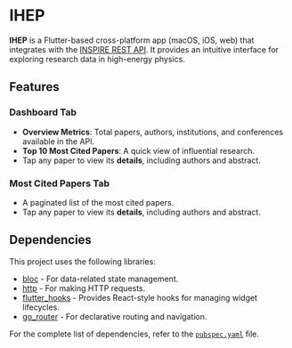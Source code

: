 # IHEP

**IHEP** is a Flutter-based cross-platform app (macOS, iOS, web) that integrates with the [INSPIRE REST API](https://github.com/inspirehep/rest-api-doc). It provides an intuitive interface for exploring research data in high-energy physics.

## Features

### Dashboard Tab
- **Overview Metrics**: Total papers, authors, institutions, and conferences available in the API.
- **Top 10 Most Cited Papers**: A quick view of influential research.
- Tap any paper to view its **details**, including authors and abstract.

### Most Cited Papers Tab
- A paginated list of the most cited papers.
- Tap any paper to view its **details**, including authors and abstract.

## Dependencies

This project uses the following libraries:

- [bloc](https://pub.dev/packages/bloc) - For data-related state management.
- [http](https://pub.dev/packages/http) - For making HTTP requests.
- [flutter_hooks](https://pub.dev/packages/flutter_hooks) - Provides React-style hooks for managing widget lifecycles.
- [go_router](https://pub.dev/packages/go_router) - For declarative routing and navigation.

For the complete list of dependencies, refer to the [`pubspec.yaml`](pubspec.yaml) file.